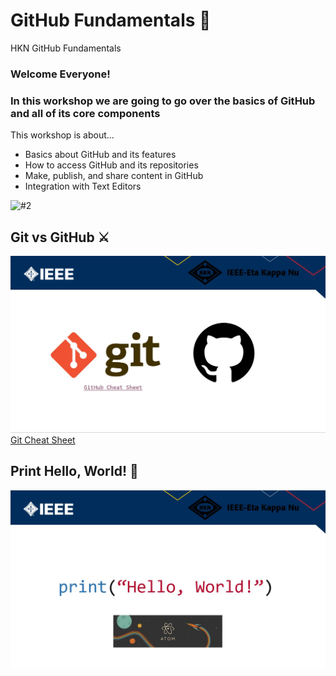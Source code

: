 # GitHub Fundamentals 📓
HKN GitHub Fundamentals 

### Welcome Everyone! 
### In this workshop we are going to go over the basics of GitHub and all of its core components

This workshop is about…

* Basics about GitHub and its features
* How to access GitHub and its repositories
* Make, publish, and share content in GitHub
* Integration with Text Editors

![#2](https://img.itch.zone/aW1hZ2UyL2phbS8yNjQ2ODAvNzEwNTIxMC5naWY=/original/djg1gu.gif)

## Git vs GitHub ⚔️
![#3](gitvshub.jpg)
[Git Cheat Sheet](https://training.github.com/downloads/github-git-cheat-sheet.pdf)

## Print Hello, World! 👋
![#4](printhello.jpg)
